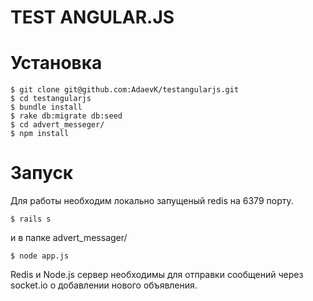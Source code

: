 TEST ANGULAR.JS
===============================

Установка
=========

    $ git clone git@github.com:AdaevK/testangularjs.git
    $ cd testangularjs
    $ bundle install
    $ rake db:migrate db:seed
    $ cd advert_messeger/
    $ npm install

Запуск
========

  Для работы необходим локально запущеный redis на 6379 порту.

    $ rails s

  и в папке advert_messager/

    $ node app.js

  Redis и Node.js сервер необходимы для отправки сообщений через socket.io о добавлении нового объявления.
